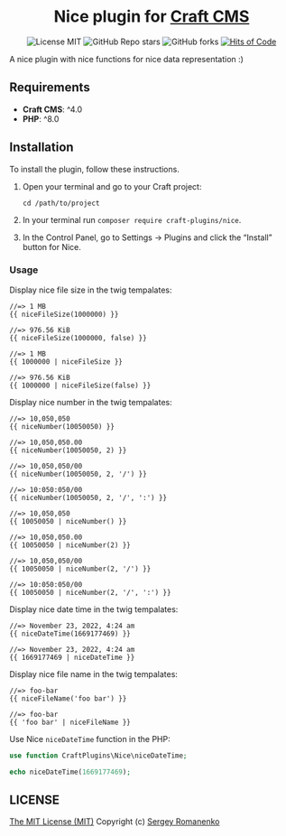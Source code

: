 <h1 align="center">Nice plugin for <a href="https://github.com/craftcms">Craft CMS</a></h1>

<p align="center">
<img src="https://img.shields.io/badge/license-MIT-blue.svg?label=License" alt="License MIT"> <img alt="GitHub Repo stars" src="https://img.shields.io/github/stars/craft-plugins/nice?label=Stars"> <img alt="GitHub forks" src="https://img.shields.io/github/forks/craft-plugins/nice?label=Forks"> <a href="https://hitsofcode.com"><img alt="Hits of Code" src="https://hitsofcode.com/github/craft-plugins/nice?branch=1.x"></a>
</p>

A nice plugin with nice functions for nice data representation :)

## Requirements

* **Craft CMS**: ^4.0
* **PHP**: ^8.0

## Installation

To install the plugin, follow these instructions.

1. Open your terminal and go to your Craft project:
    ```
    cd /path/to/project
    ```

2. In your terminal run `composer require craft-plugins/nice`.

3. In the Control Panel, go to Settings → Plugins and click the “Install” button for Nice.

### Usage

Display nice file size in the twig tempalates:

```
//=> 1 MB
{{ niceFileSize(1000000) }}

//=> 976.56 KiB
{{ niceFileSize(1000000, false) }}

//=> 1 MB
{{ 1000000 | niceFileSize }}

//=> 976.56 KiB
{{ 1000000 | niceFileSize(false) }}
```

Display nice number in the twig tempalates:

```
//=> 10,050,050
{{ niceNumber(10050050) }}

//=> 10,050,050.00
{{ niceNumber(10050050, 2) }}

//=> 10,050,050/00
{{ niceNumber(10050050, 2, '/') }}

//=> 10:050:050/00
{{ niceNumber(10050050, 2, '/', ':') }}

//=> 10,050,050
{{ 10050050 | niceNumber() }}

//=> 10,050,050.00
{{ 10050050 | niceNumber(2) }}

//=> 10,050,050/00
{{ 10050050 | niceNumber(2, '/') }}

//=> 10:050:050/00
{{ 10050050 | niceNumber(2, '/', ':') }}
```

Display nice date time in the twig tempalates:

```
//=> November 23, 2022, 4:24 am
{{ niceDateTime(1669177469) }}

//=> November 23, 2022, 4:24 am
{{ 1669177469 | niceDateTime }}
```

Display nice file name in the twig tempalates:

```
//=> foo-bar
{{ niceFileName('foo bar') }}

//=> foo-bar
{{ 'foo bar' | niceFileName }}
```

Use Nice `niceDateTime` function in the PHP:

```php
use function CraftPlugins\Nice\niceDateTime;

echo niceDateTime(1669177469);
```

## LICENSE
[The MIT License (MIT)](https://github.com/craft-plugins/nice/blob/master/LICENSE.md)
Copyright (c) [Sergey Romanenko](https://awilum.github.io/)
